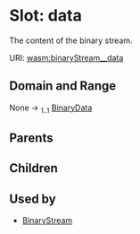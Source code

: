 
# Slot: data


The content of the binary stream.

URI: [wasm:binaryStream__data](https://w3id.org/itk/wasmbinaryStream__data)


## Domain and Range

None &#8594;  <sub>1..1</sub> [BinaryData](BinaryData.md)

## Parents


## Children


## Used by

 * [BinaryStream](BinaryStream.md)
